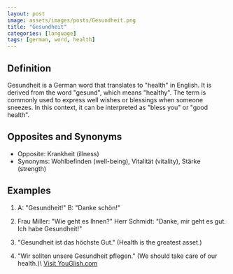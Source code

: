 ```yaml
---
layout: post
image: assets/images/posts/Gesundheit.png
title: "Gesundheit"
categories: [language]
tags: [german, word, health]
---
```


## Definition 

Gesundheit is a German word that translates to "health" in English. It is derived from the word "gesund", which means "healthy". The term is commonly used to express well wishes or blessings when someone sneezes. In this context, it can be interpreted as "bless you" or "good health".

## Opposites and Synonyms

- Opposite: Krankheit (illness)
- Synonyms: Wohlbefinden (well-being), Vitalität (vitality), Stärke (strength)

## Examples

1. A: "Gesundheit!"
   B: "Danke schön!"

2. Frau Miller: "Wie geht es Ihnen?"
   Herr Schmidt: "Danke, mir geht es gut. Ich habe Gesundheit!"

3. "Gesundheit ist das höchste Gut." (Health is the greatest asset.)

4. "Wir sollten unsere Gesundheit pflegen." (We should take care of our health.)\ <a id="yg-widget-0" class="youglish-widget" data-query="Gesundheit" data-lang="german" data-components="8412" data-auto-start="0" data-bkg-color="theme_light" data-title="How%20to%20pronounce%20Gesundheit%20in%20German"  rel="nofollow" href="https://youglish.com">Visit YouGlish.com</a><script async src="https://youglish.com/public/emb/widget.js" charset="utf-8"></script>